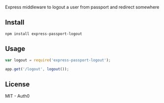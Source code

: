 Express middleware to logout a user from passport and redirect somewhere

## Install

	npm install express-passport-logout

## Usage

~~~javascript
var logout = require('express-passport-logout');

app.get('/logout', logout());
~~~

## License 
	
MIT - Auth0
